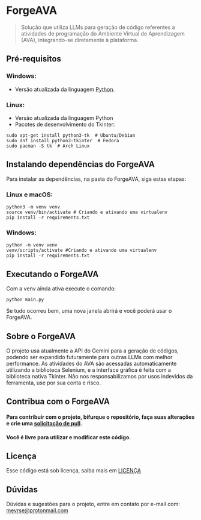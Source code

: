 # ForgeAVA
> Solução que utiliza LLMs para geração de código referentes a atividades de programação do Ambiente Virtual de Aprendizagem (AVA), integrando-se diretamente à plataforma.
## Pré-requisitos
### Windows:
- Versão atualizada da linguagem [Python](https://www.python.org/downloads/).
### Linux:
- Versão atualizada da linguagem Python
- Pacotes de desenvolvimento do Tkinter:

```
sudo apt-get install python3-tk  # Ubuntu/Debian  
sudo dnf install python3-tkinter  # Fedora
sudo pacman -S tk  # Arch Linux
```

## Instalando dependências do ForgeAVA
Para instalar as dependências, na pasta do ForgeAVA, siga estas etapas:

### Linux e macOS:
```
python3 -m venv venv
source venv/bin/activate # Criando e ativando uma virtualenv
pip install -r requirements.txt
```

### Windows:
```
python -m venv venv
venv/scripts/activate #Criando e ativando uma virtualenv
pip install -r requirements.txt
```

## Executando o ForgeAVA
Com a venv ainda ativa execute o comando:

```
python main.py
```

Se tudo ocorreu bem, uma nova janela abrirá e você poderá usar o ForgeAVA.

## Sobre o ForgeAVA
O projeto usa atualmente a API do Gemini para a geração de códigos, podendo ser expandido futuramente para outras LLMs com melhor performance. As atividades do AVA são acessadas automaticamente utilizando a biblioteca Selenium, e a interface gráfica é feita com a biblioteca nativa Tkinter. Não nos responsabilizamos por usos indevidos da ferramenta, use por sua conta e risco.

## Contribua com o ForgeAVA
#### Para contribuir com o projeto, bifurque o repositório, faça suas alterações e crie uma [solicitação de pull](https://help.github.com/en/github/collaborating-with-issues-and-pull-requests/creating-a-pull-request).
#### Você é livre para utilizar e modificar este código.

## Licença
Esse código está sob licença, saiba mais em [LICENÇA](LICENSE)

## Dúvidas
Dúvidas e sugestões para o projeto, entre em contato por e-mail com: mevrse@protonmail.com